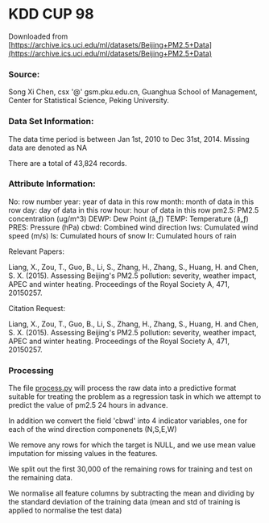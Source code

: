 KDD CUP 98
===================

Downloaded from [https://archive.ics.uci.edu/ml/datasets/Beijing+PM2.5+Data](https://archive.ics.uci.edu/ml/datasets/Beijing+PM2.5+Data)


### Source:

Song Xi Chen, csx '@' gsm.pku.edu.cn, Guanghua School of Management, Center for Statistical Science, Peking University.


### Data Set Information:

The data time period is between Jan 1st, 2010 to Dec 31st, 2014. Missing data are denoted as NA

There are a total of 43,824 records.

### Attribute Information:

No: row number 
year: year of data in this row 
month: month of data in this row 
day: day of data in this row 
hour: hour of data in this row 
pm2.5: PM2.5 concentration (ug/m^3) 
DEWP: Dew Point (â„ƒ) 
TEMP: Temperature (â„ƒ) 
PRES: Pressure (hPa) 
cbwd: Combined wind direction 
Iws: Cumulated wind speed (m/s) 
Is: Cumulated hours of snow 
Ir: Cumulated hours of rain 


Relevant Papers:

Liang, X., Zou, T., Guo, B., Li, S., Zhang, H., Zhang, S., Huang, H. and Chen, S. X. (2015). Assessing Beijing's PM2.5 pollution: severity, weather impact, APEC and winter heating. Proceedings of the Royal Society A, 471, 20150257.



Citation Request:

Liang, X., Zou, T., Guo, B., Li, S., Zhang, H., Zhang, S., Huang, H. and Chen, S. X. (2015). Assessing Beijing's PM2.5 pollution: severity, weather impact, APEC and winter heating. Proceedings of the Royal Society A, 471, 20150257.


### Processing

The file [process.py](process.py) will process the raw data into a predictive format suitable for treating the problem as a regression task
in which we attempt to predict the value of pm2.5 24 hours in advance.

In addition we convert the field 'cbwd' into 4 indicator variables, one for each of the wind direction componenets (N,S,E,W)

We remove any rows for which the target is NULL, and we use mean value imputation for missing values in the features.

We split out the first 30,000 of the remaining rows for training and test on the remaining data.

We normalise all feature columns by subtracting the mean and dividing by the standard deviation of the training data
(mean and std of training is applied to normalise the test data)


